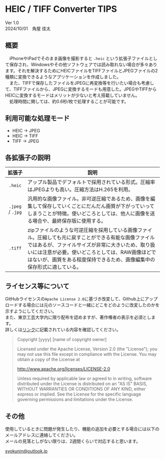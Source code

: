 # HEIC / TIFF Converter TIPS
Ver 1.0     
2024/10/01　角屋 佳太

## 概要    
　iPhoneやiPadでそのまま画像を撮影すると `.heic` という拡張子ファイルとして保存され、Windowsやその他ソフトウェアでは読み取れない場合が多々あります。それを解決するためにHEICファイルをTIFFファイルとJPEGファイルの2種類に変換できるようなアプリケーションを作成しました。   
　また、TIFFで保存したファイルをJPEGに再変換等を行いたい場合も考慮して、TIFFファイルから、JPEGに変換するモードも用意した。JPEGやTIFFからHEICに変換するモードはメリットが少ないと考え搭載していません。  
　処理時間に関しては、約0.6秒/枚で処理することが可能です。




## 利用可能な処理モード
* HEIC → JPEG
* HEIC → TIFF
* TIFF → JPEG




## 各拡張子の説明

| 拡張子 | 説明 |
| :---: | --- |
| `.heic` | アップル製品でデフォルトで採用されている形式。圧縮率はJPEGよりも高い。圧縮方法はH.265を利用。 |
| `.jpeg` / `.jpg` | 汎用的な画像ファイル。非可逆圧縮であるため、画像を編集して保存していくごとにだんだん画質が下がっていってしまうことが特徴。使いどころとしては、他人に画像を送る場合や、最終保存版に使用する。 |
| `.tiff` | zipファイルのような可逆圧縮を採用している画像ファイル。圧縮しても元に戻すことができる有能な画像ファイルではあるが、ファイルサイズが非常に大きいため、取り扱いには注意が必要。使いどころとしては、RAW画像ほどではないが、画質をある程度保持できるため、画像編集中の保存形式に適している。 |


## ライセンス等について
GitHubライセンスの`Apache License 2.0`に基づき改変して、Github上にアップロードする場合には元のソースコードと一緒にどこをどのように改変したのかを示すようにしてください。  
また、東京工芸大学内に限り配布を認めますが、著作権者の表示を必須とします。  
詳しくは[リンク](https://www.apache.org/licenses/LICENSE-2.0.html)に記載されている内容を確認してください。  

>Copyright [yyyy] [name of copyright owner]
>
>Licensed under the Apache License, Version 2.0 (the "License");
you may not use this file except in compliance with the License.
You may obtain a copy of the License at
>
>    http://www.apache.org/licenses/LICENSE-2.0
>
>Unless required by applicable law or agreed to in writing, software
distributed under the License is distributed on an "AS IS" BASIS,
WITHOUT WARRANTIES OR CONDITIONS OF ANY KIND, either express or implied.
See the License for the specific language governing permissions and
limitations under the License.



## その他
使用しているときに問題が発生したり、機能の追加を必要とする場合には以下のメールアドレスに連絡してください。  
メールの見落としがない限りは、2週間くらいで対応すると思います。

<syokunin@outlook.jp>
